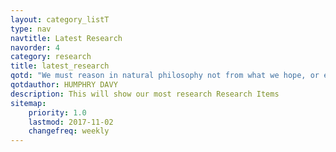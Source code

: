 ```yaml
---
layout: category_listT
type: nav
navtitle: Latest Research
navorder: 4
category: research
title: latest_research
qotd: "We must reason in natural philosophy not from what we hope, or even expect, but from what we perceive."
qotdauthor: HUMPHRY DAVY
description: This will show our most research Research Items
sitemap:
    priority: 1.0
    lastmod: 2017-11-02
    changefreq: weekly
---
```


